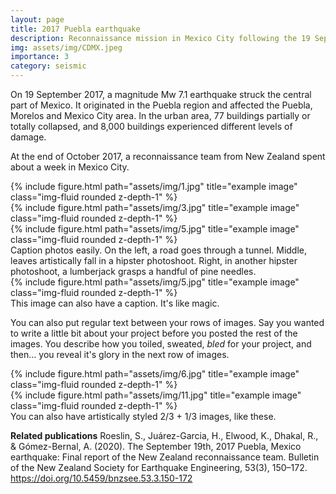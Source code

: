 ```yaml
---
layout: page
title: 2017 Puebla earthquake
description: Reconnaissance mission in Mexico City following the 19 Sep 2017 earthquake
img: assets/img/CDMX.jpeg
importance: 3
category: seismic
---
```


On 19 September 2017, a magnitude Mw 7.1 earthquake struck the central part of Mexico. It originated in the Puebla region and affected the Puebla, Morelos and Mexico City area. In the urban area, 77 buildings partially or totally collapsed, and 8,000 buildings experienced different levels of damage.

At the end of October 2017, a reconnaissance team from New Zealand spent about a week in Mexico City.

<div class="row">
    <div class="col-sm mt-3 mt-md-0">
        {% include figure.html path="assets/img/1.jpg" title="example image" class="img-fluid rounded z-depth-1" %}
    </div>
    <div class="col-sm mt-3 mt-md-0">
        {% include figure.html path="assets/img/3.jpg" title="example image" class="img-fluid rounded z-depth-1" %}
    </div>
    <div class="col-sm mt-3 mt-md-0">
        {% include figure.html path="assets/img/5.jpg" title="example image" class="img-fluid rounded z-depth-1" %}
    </div>
</div>
<div class="caption">
    Caption photos easily. On the left, a road goes through a tunnel. Middle, leaves artistically fall in a hipster photoshoot. Right, in another hipster photoshoot, a lumberjack grasps a handful of pine needles.
</div>
<div class="row">
    <div class="col-sm mt-3 mt-md-0">
        {% include figure.html path="assets/img/5.jpg" title="example image" class="img-fluid rounded z-depth-1" %}
    </div>
</div>
<div class="caption">
    This image can also have a caption. It's like magic.
</div>

You can also put regular text between your rows of images.
Say you wanted to write a little bit about your project before you posted the rest of the images.
You describe how you toiled, sweated, *bled* for your project, and then... you reveal it's glory in the next row of images.


<div class="row justify-content-sm-center">
    <div class="col-sm-8 mt-3 mt-md-0">
        {% include figure.html path="assets/img/6.jpg" title="example image" class="img-fluid rounded z-depth-1" %}
    </div>
    <div class="col-sm-4 mt-3 mt-md-0">
        {% include figure.html path="assets/img/11.jpg" title="example image" class="img-fluid rounded z-depth-1" %}
    </div>
</div>
<div class="caption">
    You can also have artistically styled 2/3 + 1/3 images, like these.
</div>


**Related publications**
Roeslin, S., Juárez-Garcia, H., Elwood, K., Dhakal, R., & Gómez-Bernal, A. (2020). The September 19th, 2017 Puebla, Mexico earthquake: Final report of the New Zealand reconnaissance team. Bulletin of the New Zealand Society for Earthquake Engineering, 53(3), 150–172.
<a href='https://doi.org/10.5459/bnzsee.53.3.150-172'>https://doi.org/10.5459/bnzsee.53.3.150-172</a>
